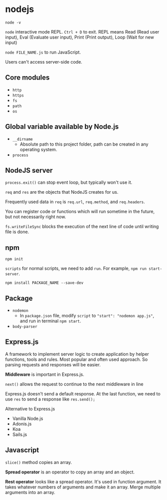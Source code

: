 # nodejs

`node -v`

`node` interactive mode REPL. `Ctrl + D` to exit. REPL means Read (Read user input), Eval (Evaluate user input), Print (Print output), Loop (Wait for new input)

`node FILE_NAME.js` to run JavaScript.

Users can't access server-side code.

## Core modules

- `http`
- `https`
- `fs`
- `path`
- `os`

## Global variable available by Node.js

- `__dirname`
  - Absolute path to this project folder, path can be created in any operating system.
- `process`

## NodeJS server

`process.exit()` can stop event loop, but typically won't use it.

`req` and `res` are the objects that NodeJS creates for us.

Frequently used data in `req` is `req.url`, `req.method`, and `req.headers`.

You can register code or functions which will run sometime in the future, but not necessarily right now.

`fs.writeFileSync` blocks the execution of the next line of code until writing file is done. 

## npm

`npm init`

`scripts` for normal scripts, we need to add `run`. For example, `npm run start-server`.

`npm install PACKAGE_NAME --save-dev`

## Package

- `nodemon`
  - In `package.json` file, modify `script` to `"start": "nodemon app.js"`, and run in terminal `npm start`.
- `body-parser`

## Express.js

A framework to implement server logic to create application by helper functions, tools and rules. Most popular and often used approach. So parsing requests and responses will be easier.

**Middleware** is important in Express.js.

`next()` allows the request to continue to the next middleware in line

Express.js doesn't send a default response. At the last function, we need to use `res` to send a response like `res.send();`

Alternative to Express.js

- Vanilla Node.js
- Adonis.js
- Koa
- Sails.js

## Javascript

`slice()` method copies an array.

**Spread operator** is an operator to copy an array and an object.

**Rest operator** looks like a spread operator. It's used in function argument. It takes whatever numbers of arguments and make it an array. Merge multiple arguments into an array.